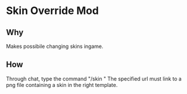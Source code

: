 
Skin Override Mod
=================

Why
---
Makes possibile changing skins ingame.

How
---
Through chat, type the command "/skin <url>"
The specified url must link to a png file containing a skin in the right template.

